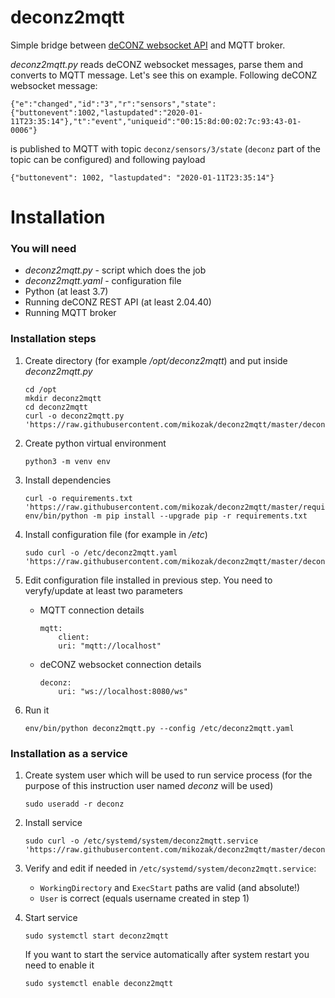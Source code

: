 # deconz2mqtt
Simple bridge between [deCONZ websocket API](https://dresden-elektronik.github.io/deconz-rest-doc/websocket/) and MQTT broker.


*deconz2mqtt.py* reads deCONZ websocket messages, parse them and converts to MQTT message.
Let's see this on example. Following deCONZ websocket message:
```
{"e":"changed","id":"3","r":"sensors","state":{"buttonevent":1002,"lastupdated":"2020-01-11T23:35:14"},"t":"event","uniqueid":"00:15:8d:00:02:7c:93:43-01-0006"}
```

is published to MQTT with topic `deconz/sensors/3/state` (`deconz` part of the topic can be configured) and following payload
```
{"buttonevent": 1002, "lastupdated": "2020-01-11T23:35:14"}
```

# Installation

### You will need
* *deconz2mqtt.py* - script which does the job
* *deconz2mqtt.yaml* - configuration file
* Python (at least 3.7)
* Running deCONZ REST API (at least 2.04.40)
* Running MQTT broker

### Installation steps

1. Create directory (for example */opt/deconz2mqtt*) and put inside *deconz2mqtt.py*
    ```
    cd /opt
    mkdir deconz2mqtt
    cd deconz2mqtt
    curl -o deconz2mqtt.py 'https://raw.githubusercontent.com/mikozak/deconz2mqtt/master/deconz2mqtt.py'
    ```

2. Create python virtual environment 
    ```
    python3 -m venv env
    ```

3. Install dependencies
    ```
    curl -o requirements.txt 'https://raw.githubusercontent.com/mikozak/deconz2mqtt/master/requirements.txt'
    env/bin/python -m pip install --upgrade pip -r requirements.txt
    ```

3. Install configuration file (for example in */etc*)
    ```
    sudo curl -o /etc/deconz2mqtt.yaml 'https://raw.githubusercontent.com/mikozak/deconz2mqtt/master/deconz2mqtt.yaml'
    ```

4. Edit configuration file installed in previous step. You need to veryfy/update at least two parameters
   * MQTT connection details
        ```
        mqtt:
            client:
            uri: "mqtt://localhost"
        ```

   * deCONZ websocket connection details
        ```
        deconz:
            uri: "ws://localhost:8080/ws"
        ```

5. Run it
    ```
    env/bin/python deconz2mqtt.py --config /etc/deconz2mqtt.yaml
    ```

### Installation as a service

1. Create system user which will be used to run service process (for the purpose of this instruction user named *deconz* will be used)
    ```
    sudo useradd -r deconz
    ```

2. Install service
    ```
    sudo curl -o /etc/systemd/system/deconz2mqtt.service 'https://raw.githubusercontent.com/mikozak/deconz2mqtt/master/deconz2mqtt.service'
    ```

3. Verify and edit if needed in `/etc/systemd/system/deconz2mqtt.service`:
    * `WorkingDirectory` and `ExecStart` paths are valid (and absolute!)
    * `User` is correct (equals username created in step 1)

4. Start service
    ```
    sudo systemctl start deconz2mqtt
    ```

    If you want to start the service automatically after system restart you need to enable it
    ```
    sudo systemctl enable deconz2mqtt
    ```
